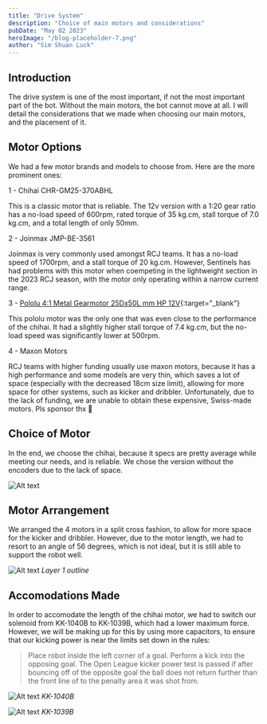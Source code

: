 ```yaml
---
title: "Drive System"
description: "Choice of main motors and considerations"
pubDate: "May 02 2023"
heroImage: "/blog-placeholder-7.png"
author: "Sim Shuan Luck"
---
```


## Introduction

The drive system is one of the most important, if not the most important part of the bot. Without the main motors, the bot cannot move at all. I will detail the considerations that we made when choosing our main motors, and the placement of it.

## Motor Options

We had a few motor brands and models to choose from. Here are the more prominent ones:

1 - Chihai CHR-GM25-370ABHL

This is a classic motor that is reliable. The 12v version with a 1:20 gear ratio has a no-load speed of 600rpm, rated torque of 35 kg.cm, stall torque of 7.0 kg.cm, and a total length of only 50mm. 

2 - Joinmax JMP-BE-3561

Joinmax is very commonly used amongst RCJ teams. It has a no-load speed of 1700rpm, and a stall torque of 20 kg.cm. However, Sentinels has had problems with this motor when coempeting in the lightweight section in the 2023 RCJ season, with the motor only operating within a narrow current range. 

3 - [<ins>Pololu 4:1 Metal Gearmotor 25Dx50L mm HP 12V</ins>](https://www.pololu.com/product/3203){:target="_blank"}

This pololu motor was the only one that was even close to the performance of the chihai. It had a slightly higher stall torque of 7.4 kg.cm, but the no-load speed was significantly lower at 500rpm. 

4 - Maxon Motors

RCJ teams with higher funding usually use maxon motors, because it has a high performance and some models are very thin, which saves a lot of space (especially with the decreased 18cm size limit), allowing for more space for other systems, such as kicker and dribbler. Unfortunately, due to the lack of funding, we are unable to obtain these expensive, Swiss-made motors. Pls sponsor thx 🙏

## Choice of Motor

In the end, we choose the chihai, because it specs are pretty average while meeting our needs, and is reliable. We chose the version without the encoders due to the lack of space. 

![Alt text](/chihai-motor.webp)

## Motor Arrangement

We arranged the 4 motors in a split cross fashion, to allow for more space for the kicker and dribbler. However, due to the motor length, we had to resort to an angle of 56 degrees, which is not ideal, but it is still able to support the robot well. 

![Alt text](/layer1-outline.webp)
*Layer 1 outline*

## Accomodations Made

In order to accomodate the length of the chihai motor, we had to switch our solenoid from KK-1040B to KK-1039B, which had a lower maximum force. However, we will be making up for this by using more capacitors, to ensure that our kicking power is near the limits set down in the rules:

> Place robot inside the left corner of a goal. Perform a kick into the opposing goal. The Open League kicker power test is passed if after bouncing off of the opposite goal the ball does not return further than the front line of to the penalty area it was shot from.

![Alt text](/kk-1040b.webp)
*KK-1040B*

![Alt text](/kk-1039b.webp)
*KK-1039B*